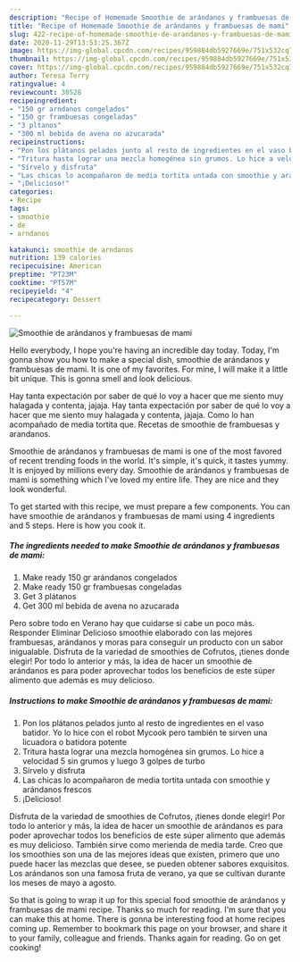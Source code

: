 ```yaml
---
description: "Recipe of Homemade Smoothie de arándanos y frambuesas de mami"
title: "Recipe of Homemade Smoothie de arándanos y frambuesas de mami"
slug: 422-recipe-of-homemade-smoothie-de-arandanos-y-frambuesas-de-mami
date: 2020-11-29T13:53:25.367Z
image: https://img-global.cpcdn.com/recipes/959884db5927669e/751x532cq70/smoothie-de-arandanos-y-frambuesas-de-mami-foto-principal.jpg
thumbnail: https://img-global.cpcdn.com/recipes/959884db5927669e/751x532cq70/smoothie-de-arandanos-y-frambuesas-de-mami-foto-principal.jpg
cover: https://img-global.cpcdn.com/recipes/959884db5927669e/751x532cq70/smoothie-de-arandanos-y-frambuesas-de-mami-foto-principal.jpg
author: Teresa Terry
ratingvalue: 4
reviewcount: 30528
recipeingredient:
- "150 gr arndanos congelados"
- "150 gr frambuesas congeladas"
- "3 pltanos"
- "300 ml bebida de avena no azucarada"
recipeinstructions:
- "Pon los plátanos pelados junto al resto de ingredientes en el vaso batidor. Yo lo hice con el robot Mycook pero también te sirven una licuadora o batidora potente"
- "Tritura hasta lograr una mezcla homogénea sin grumos. Lo hice a velocidad 5 sin grumos y luego 3 golpes de turbo"
- "Sírvelo y disfruta"
- "Las chicas lo acompañaron de media tortita untada con smoothie y arándanos frescos"
- "¡Delicioso!"
categories:
- Recipe
tags:
- smoothie
- de
- arndanos

katakunci: smoothie de arndanos 
nutrition: 139 calories
recipecuisine: American
preptime: "PT23M"
cooktime: "PT57M"
recipeyield: "4"
recipecategory: Dessert

---
```



![Smoothie de arándanos y frambuesas de mami](https://img-global.cpcdn.com/recipes/959884db5927669e/751x532cq70/smoothie-de-arandanos-y-frambuesas-de-mami-foto-principal.jpg)

Hello everybody, I hope you're having an incredible day today. Today, I'm gonna show you how to make a special dish, smoothie de arándanos y frambuesas de mami. It is one of my favorites. For mine, I will make it a little bit unique. This is gonna smell and look delicious.

Hay tanta expectación por saber de qué lo voy a hacer que me siento muy halagada y contenta, jajaja. Hay tanta expectación por saber de qué lo voy a hacer que me siento muy halagada y contenta, jajaja. Como lo han acompañado de media tortita que. Recetas de smoothie de frambuesas y arandanos.

Smoothie de arándanos y frambuesas de mami is one of the most favored of recent trending foods in the world. It's simple, it's quick, it tastes yummy. It is enjoyed by millions every day. Smoothie de arándanos y frambuesas de mami is something which I've loved my entire life. They are nice and they look wonderful.


To get started with this recipe, we must prepare a few components. You can have smoothie de arándanos y frambuesas de mami using 4 ingredients and 5 steps. Here is how you cook it.

<!--inarticleads1-->

##### The ingredients needed to make Smoothie de arándanos y frambuesas de mami:

1. Make ready 150 gr arándanos congelados
1. Make ready 150 gr frambuesas congeladas
1. Get 3 plátanos
1. Get 300 ml bebida de avena no azucarada


Pero sobre todo en Verano hay que cuidarse si cabe un poco más. Responder Eliminar Delicioso smoothie elaborado con las mejores frambuesas, arándanos y moras para conseguir un producto con un sabor inigualable. Disfruta de la variedad de smoothies de Cofrutos, ¡tienes donde elegir! Por todo lo anterior y más, la idea de hacer un smoothie de arándanos es para poder aprovechar todos los beneficios de este súper alimento que además es muy delicioso. 

<!--inarticleads2-->

##### Instructions to make Smoothie de arándanos y frambuesas de mami:

1. Pon los plátanos pelados junto al resto de ingredientes en el vaso batidor. Yo lo hice con el robot Mycook pero también te sirven una licuadora o batidora potente
1. Tritura hasta lograr una mezcla homogénea sin grumos. Lo hice a velocidad 5 sin grumos y luego 3 golpes de turbo
1. Sírvelo y disfruta
1. Las chicas lo acompañaron de media tortita untada con smoothie y arándanos frescos
1. ¡Delicioso!


Disfruta de la variedad de smoothies de Cofrutos, ¡tienes donde elegir! Por todo lo anterior y más, la idea de hacer un smoothie de arándanos es para poder aprovechar todos los beneficios de este súper alimento que además es muy delicioso. También sirve como merienda de media tarde. Creo que los smoothies son una de las mejores ideas que existen, primero que uno puede hacer las mezclas que desee, se pueden obtener sabores exquisitos. Los arándanos son una famosa fruta de verano, ya que se cultivan durante los meses de mayo a agosto. 

So that is going to wrap it up for this special food smoothie de arándanos y frambuesas de mami recipe. Thanks so much for reading. I'm sure that you can make this at home. There is gonna be interesting food at home recipes coming up. Remember to bookmark this page on your browser, and share it to your family, colleague and friends. Thanks again for reading. Go on get cooking!
